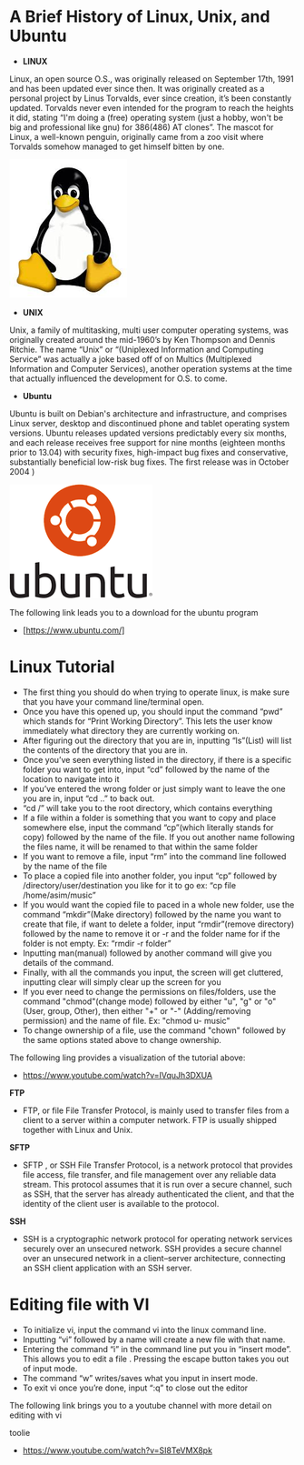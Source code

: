 # A Brief History of Linux, Unix, and Ubuntu
- **LINUX**

Linux, an open source O.S., was originally released on September 17th, 1991 and has been updated ever since then.
It was originally created as a personal project by Linus Torvalds, ever since creation, it’s been constantly updated. 
Torvalds never even intended for the program to reach the heights it did, stating “I'm doing a (free) operating system (just a hobby, won't be big and professional like gnu) for 386(486) AT clones”. 
The mascot for Linux, a well-known penguin, originally came from a zoo visit where Torvalds somehow managed to get himself bitten by one. 

![alt text](images/penguin.jpg)

- **UNIX**

Unix,  a family of multitasking, multi user computer operating systems, was originally created around the mid-1960’s by Ken Thompson and Dennis Ritchie. 
The name “Unix” or “(Uniplexed Information and Computing Service” was actually a joke based off of on Multics (Multiplexed Information and Computer Services), 
another operation systems at the time that actually influenced the development for O.S. to come.


- **Ubuntu**

Ubuntu is built on Debian's architecture and infrastructure, and comprises Linux server, desktop and discontinued phone and tablet operating system versions.
Ubuntu releases updated versions predictably every six months, and each release receives free support for nine months (eighteen months prior to 13.04) with security fixes, high-impact bug fixes and conservative, 
substantially beneficial low-risk bug fixes. The first release was in October 2004
)

![alt text](images/ubuntu.png)

The following link leads you to a download for the ubuntu program

- [https://www.ubuntu.com/]

Linux Tutorial
==
- The first thing you should do when trying to operate linux, is make sure that you have your 
command line/terminal open.
- Once you have this opened up, you should input the command “pwd” which stands for “Print Working Directory”. This lets the user know immediately what directory they are currently working on.
- After figuring out the directory that you are in, inputting “ls”(List) will list the contents of the directory that you are in.
- Once you’ve seen everything listed in the directory, if there is a specific folder you want to get into, input “cd” followed by the name of the location to navigate into it 
- If you’ve entered the wrong folder or just simply want to leave the one you are in, input “cd ..” to back out.     
- “cd /” will take you to the root directory, which contains everything
- If a file within a folder is something that you want to copy and place somewhere else, input the command “cp”(which literally stands for copy) followed by the name of the file.   If you out another name following the files name, it will be renamed to that within the same folder
- If you want to remove a file, input “rm” into the command line followed by the name of the file
- To place a copied file into another folder, you input “cp” followed by /directory/user/destination you like for it to go ex: “cp file /home/asim/music”
- If you would want the copied file to paced in a whole new folder, use the command “mkdir”(Make directory) followed by the name you want  to create that file, if want to delete a folder, input “rmdir”(remove directory) followed by the name to remove it or -r and the folder name for if the folder is not empty. Ex: “rmdir -r folder”
- Inputting man(manual) followed by another command will give you details of the command.
- Finally, with all the commands you input, the screen will get cluttered, inputting clear will simply clear up the screen for you 
- If you ever need to change the permissions on files/folders, use the command "chmod"(change mode) followed by either "u", "g"
or "o"(User, group, Other), then either "+" or "-" (Adding/removing permission) and the name of file. Ex: "chmod u- music"
- To change ownership of a file, use the command "chown" followed by the same options stated above to change
ownership.

The following ling provides a visualization of the tutorial above:

- https://www.youtube.com/watch?v=IVquJh3DXUA

**FTP**
- FTP, or file File Transfer Protocol, is mainly used to transfer files from a client to a server within a computer network. 
FTP is usually shipped together with Linux and Unix.

**SFTP**
- SFTP , or SSH File Transfer Protocol, is a network protocol that provides file access, file transfer, and file management over any reliable data stream. 
This protocol assumes that it is run over a secure channel, such as SSH, that the server has already authenticated the client, and that the identity of the client user is available to the protocol.

**SSH**

- SSH is a cryptographic network protocol for operating network services securely over an unsecured network. 
SSH provides a secure channel over an unsecured network in a client–server architecture, connecting an SSH client application with an SSH server.
 
# Editing file with VI

- To initialize vi, input the command vi into the linux command line.
- Inputting “vi” followed by a name will create a new file with that name.
- Entering the command “i” in the command line put you in “insert mode”. This allows you to edit a file . Pressing the escape button takes you out of input mode.
- The command “w” writes/saves what you input in insert mode.
- To exit vi once you’re done, input “:q” to close out the editor 

The following link brings you to a youtube channel with more detail 
on editing with vi

toolie
- https://www.youtube.com/watch?v=SI8TeVMX8pk
 